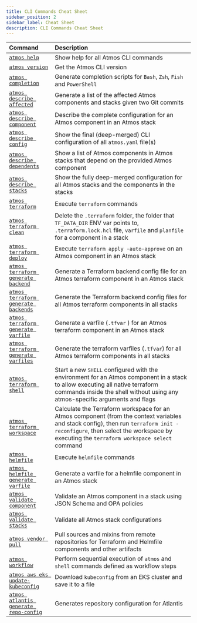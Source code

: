 ```yaml
---
title: CLI Commands Cheat Sheet
sidebar_position: 2
sidebar_label: Cheat Sheet
description: CLI Commands Cheat Sheet
---
```


| Command                                                                              | Description                                                                                                                                                                                                                     |
|:-------------------------------------------------------------------------------------|:--------------------------------------------------------------------------------------------------------------------------------------------------------------------------------------------------------------------------------|
| [`atmos help`](/cli/commands/help)                                                   | Show help for all Atmos CLI commands                                                                                                                                                                                            |
| [`atmos version`](/cli/commands/version)                                             | Get the Atmos CLI version                                                                                                                                                                                                       |
| [`atmos completion`](/cli/commands/completion)                                       | Generate completion scripts for `Bash`, `Zsh`, `Fish` and `PowerShell`                                                                                                                                                          |
| [`atmos describe affected`](/cli/commands/describe/affected)                         | Generate a list of the affected Atmos components and stacks given two Git commits                                                                                                                                               |
| [`atmos describe component`](/cli/commands/describe/component)                       | Describe the complete configuration for an Atmos component in an Atmos stack                                                                                                                                                    |
| [`atmos describe config`](/cli/commands/describe/config)                             | Show the final (deep-merged) CLI configuration of all `atmos.yaml` file(s)                                                                                                                                                      |
| [`atmos describe dependents`](/cli/commands/describe/dependents)                     | Show a list of Atmos components in Atmos stacks that depend on the provided Atmos component                                                                                                                                     |
| [`atmos describe stacks`](/cli/commands/describe/stacks)                             | Show the fully deep-merged configuration for all Atmos stacks and the components in the stacks                                                                                                                                  |
| [`atmos terraform`](/cli/commands/terraform/usage)                                   | Execute `terraform` commands                                                                                                                                                                                                    |
| [`atmos terraform clean`](/cli/commands/terraform/clean)                             | Delete the `.terraform` folder, the folder that `TF_DATA_DIR` ENV var points to, `.terraform.lock.hcl` file, `varfile` and `planfile` for a component in a stack                                                                |
| [`atmos terraform deploy`](/cli/commands/terraform/deploy)                           | Execute `terraform apply -auto-approve` on an Atmos component in an Atmos stack                                                                                                                                                 |
| [`atmos terraform generate backend`](/cli/commands/terraform/generate-backend)       | Generate a Terraform backend config file for an Atmos terraform component in an Atmos stack                                                                                                                                     |
| [`atmos terraform generate backends`](/cli/commands/terraform/generate-backends)     | Generate the Terraform backend config files for all Atmos terraform components in all stacks                                                                                                                                    |
| [`atmos terraform generate varfile`](/cli/commands/terraform/generate-varfile)       | Generate a varfile (`.tfvar` ) for an Atmos terraform component in an Atmos stack                                                                                                                                               |
| [`atmos terraform generate varfiles`](/cli/commands/terraform/generate-varfiles)     | Generate the terraform varfiles (`.tfvar`) for all Atmos terraform components in all stacks                                                                                                                                     |
| [`atmos terraform shell`](/cli/commands/terraform/shell)                             | Start a new `SHELL` configured with the environment for an Atmos component in a stack to allow executing all native terraform commands inside the shell without using any atmos-specific arguments and flags                    |
| [`atmos terraform workspace`](/cli/commands/terraform/workspace)                     | Calculate the Terraform workspace for an Atmos component (from the context variables and stack config), then run `terraform init -reconfigure`, then select the workspace by executing the `terraform workspace select` command |
| [`atmos helmfile`](/cli/commands/helmfile/usage)                                     | Execute `helmfile` commands                                                                                                                                                                                                     |
| [`atmos helmfile generate varfile`](/cli/commands/helmfile/generate-varfile)         | Generate a varfile for a helmfile component in an Atmos stack                                                                                                                                                                   |
| [`atmos validate component`](/cli/commands/validate/component)                       | Validate an Atmos component in a stack using JSON Schema and OPA policies                                                                                                                                                       |
| [`atmos validate stacks`](/cli/commands/validate/stacks)                             | Validate all Atmos stack configurations                                                                                                                                                                                         |
| [`atmos vendor pull`](/cli/commands/vendor/pull)                                     | Pull sources and mixins from remote repositories for Terraform and Helmfile components and other artifacts                                                                                                                      |
| [`atmos workflow`](/cli/commands/workflow)                                           | Perform sequential execution of `atmos` and `shell` commands defined as workflow steps                                                                                                                                          |
| [`atmos aws eks update-kubeconfig`](/cli/commands/aws/eks-update-kubeconfig)         | Download `kubeconfig` from an EKS cluster and save it to a file                                                                                                                                                                 |
| [`atmos atlantis generate repo-config`](/cli/commands/atlantis/generate-repo-config) | Generates repository configuration for Atlantis                                                                                                                                                                                 |
